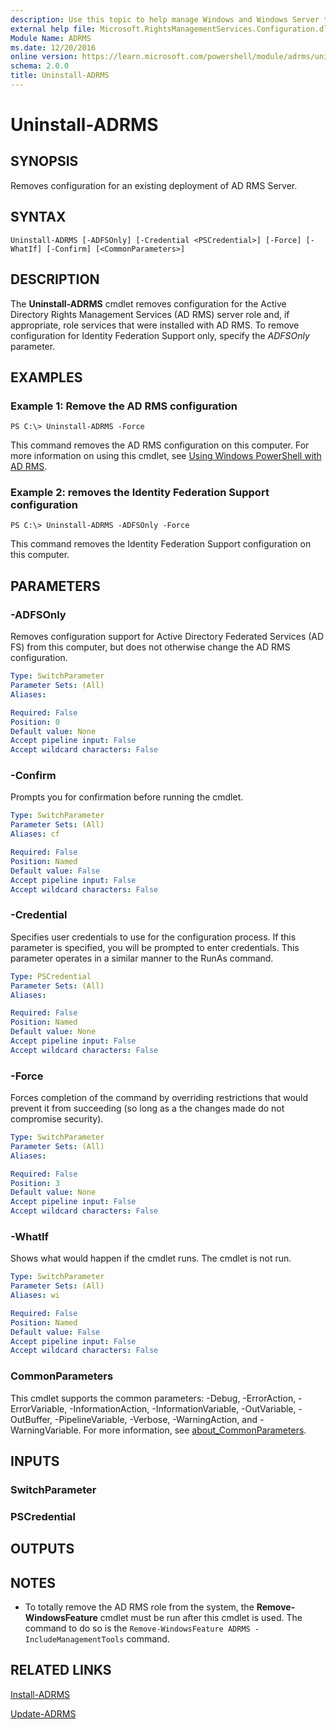 ```yaml
---
description: Use this topic to help manage Windows and Windows Server technologies with Windows PowerShell.
external help file: Microsoft.RightsManagementServices.Configuration.dll-Help.xml
Module Name: ADRMS
ms.date: 12/20/2016
online version: https://learn.microsoft.com/powershell/module/adrms/uninstall-adrms?view=windowsserver2019-ps&wt.mc_id=ps-gethelp
schema: 2.0.0
title: Uninstall-ADRMS
---
```


# Uninstall-ADRMS

## SYNOPSIS
Removes configuration for an existing deployment of AD RMS Server.

## SYNTAX

```
Uninstall-ADRMS [-ADFSOnly] [-Credential <PSCredential>] [-Force] [-WhatIf] [-Confirm] [<CommonParameters>]
```

## DESCRIPTION
The **Uninstall-ADRMS** cmdlet removes configuration for the Active Directory Rights Management Services (AD RMS) server role and, if appropriate, role services that were installed with AD RMS.
To remove configuration for Identity Federation Support only, specify the *ADFSOnly* parameter.

## EXAMPLES

### Example 1: Remove the AD RMS configuration
```
PS C:\> Uninstall-ADRMS -Force
```

This command removes the AD RMS configuration on this computer.
For more information on using this cmdlet, see [Using Windows PowerShell with AD RMS](https://go.microsoft.com/fwlink/?LinkId=136806).

### Example 2: removes the Identity Federation Support configuration
```
PS C:\> Uninstall-ADRMS -ADFSOnly -Force
```

This command removes the Identity Federation Support configuration on this computer.

## PARAMETERS

### -ADFSOnly
Removes configuration support for Active Directory Federated Services (AD FS) from this computer, but does not otherwise change the AD RMS configuration.

```yaml
Type: SwitchParameter
Parameter Sets: (All)
Aliases: 

Required: False
Position: 0
Default value: None
Accept pipeline input: False
Accept wildcard characters: False
```

### -Confirm
Prompts you for confirmation before running the cmdlet.

```yaml
Type: SwitchParameter
Parameter Sets: (All)
Aliases: cf

Required: False
Position: Named
Default value: False
Accept pipeline input: False
Accept wildcard characters: False
```

### -Credential
Specifies user credentials to use for the configuration process.
If this parameter is specified, you will be prompted to enter credentials.
This parameter operates in a similar manner to the RunAs command.

```yaml
Type: PSCredential
Parameter Sets: (All)
Aliases: 

Required: False
Position: Named
Default value: None
Accept pipeline input: False
Accept wildcard characters: False
```

### -Force
Forces completion of the command by overriding restrictions that would prevent it from succeeding (so long as a the changes made do not compromise security).

```yaml
Type: SwitchParameter
Parameter Sets: (All)
Aliases: 

Required: False
Position: 3
Default value: None
Accept pipeline input: False
Accept wildcard characters: False
```

### -WhatIf
Shows what would happen if the cmdlet runs.
The cmdlet is not run.

```yaml
Type: SwitchParameter
Parameter Sets: (All)
Aliases: wi

Required: False
Position: Named
Default value: False
Accept pipeline input: False
Accept wildcard characters: False
```

### CommonParameters
This cmdlet supports the common parameters: -Debug, -ErrorAction, -ErrorVariable, -InformationAction, -InformationVariable, -OutVariable, -OutBuffer, -PipelineVariable, -Verbose, -WarningAction, and -WarningVariable. For more information, see [about_CommonParameters](https://go.microsoft.com/fwlink/?LinkID=113216).

## INPUTS

### SwitchParameter

### PSCredential

## OUTPUTS

## NOTES
* To totally remove the AD RMS role from the system, the **Remove-WindowsFeature** cmdlet must be run after this cmdlet is used. The command to do so is the `Remove-WindowsFeature ADRMS -IncludeManagementTools` command.

## RELATED LINKS

[Install-ADRMS](./Install-ADRMS.md)

[Update-ADRMS](./Update-ADRMS.md)

